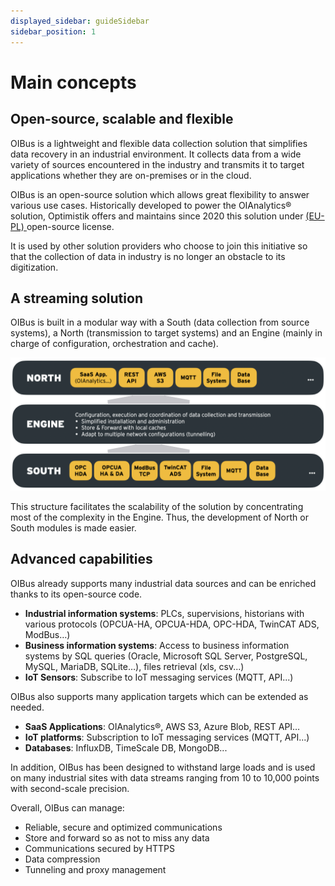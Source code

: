 ```yaml
---
displayed_sidebar: guideSidebar
sidebar_position: 1
---
```


# Main concepts
## Open-source, scalable and flexible
OIBus is a lightweight and flexible data collection solution that simplifies data recovery in an industrial environment.
It collects data from a wide variety of sources encountered in the industry and transmits it to target applications 
whether they are on-premises or in the cloud.

OIBus is an open-source solution which allows great flexibility to answer various use cases. Historically developed to 
power the OIAnalytics® solution, Optimistik offers and maintains since 2020 this solution under [(EU-PL)
](https://ec.europa.eu/info/european-union-public-licence_en) open-source license. 

It is used by other solution providers who choose to join this initiative so that the collection of data in industry is 
no longer an obstacle to its digitization.

## A streaming solution 
OIBus is built in a modular way with a South (data collection from source systems), a North (transmission to target 
systems) and an Engine (mainly in charge of configuration, orchestration and cache).

![Example banner](./oibus-EN.png)

This structure facilitates the scalability of the solution by concentrating most of the complexity in the Engine. Thus, 
the development of North or South modules is made easier.

## Advanced capabilities
OIBus already supports many industrial data sources and can be enriched thanks to its open-source code.

- **Industrial information systems**: PLCs, supervisions, historians with various protocols (OPCUA-HA, OPCUA-HDA, 
OPC-HDA, TwinCAT ADS, ModBus…)
- **Business information systems**: Access to business information systems by SQL queries (Oracle, Microsoft SQL Server, 
PostgreSQL, MySQL, MariaDB, SQLite…), files retrieval (xls, csv...)
- **IoT Sensors**: Subscribe to IoT messaging services (MQTT, API...)

OIBus also supports many application targets which can be extended as needed.
- **SaaS Applications**: OIAnalytics®, AWS S3, Azure Blob, REST API…
- **IoT platforms**: Subscription to IoT messaging services (MQTT, API...)
- **Databases**: InfluxDB, TimeScale DB, MongoDB...

In addition, OIBus has been designed to withstand large loads and is used on many industrial sites with data streams 
ranging from 10 to 10,000 points with second-scale precision.

Overall, OIBus can manage:
- Reliable, secure and optimized communications
- Store and forward so as not to miss any data
- Communications secured by HTTPS
- Data compression
- Tunneling and proxy management
